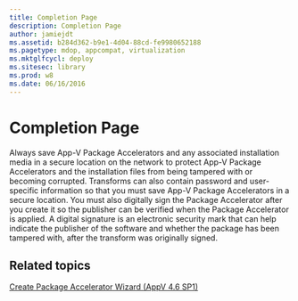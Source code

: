 ```yaml
---
title: Completion Page
description: Completion Page
author: jamiejdt
ms.assetid: b284d362-b9e1-4d04-88cd-fe9980652188
ms.pagetype: mdop, appcompat, virtualization
ms.mktglfcycl: deploy
ms.sitesec: library
ms.prod: w8
ms.date: 06/16/2016
---
```



# Completion Page


Always save App-V Package Accelerators and any associated installation media in a secure location on the network to protect App-V Package Accelerators and the installation files from being tampered with or becoming corrupted. Transforms can also contain password and user-specific information so that you must save App-V Package Accelerators in a secure location. You must also digitally sign the Package Accelerator after you create it so the publisher can be verified when the Package Accelerator is applied. A digital signature is an electronic security mark that can help indicate the publisher of the software and whether the package has been tampered with, after the transform was originally signed.

## Related topics


[Create Package Accelerator Wizard (AppV 4.6 SP1)](create-package-accelerator-wizard--appv-46-sp1-.md)

 

 





